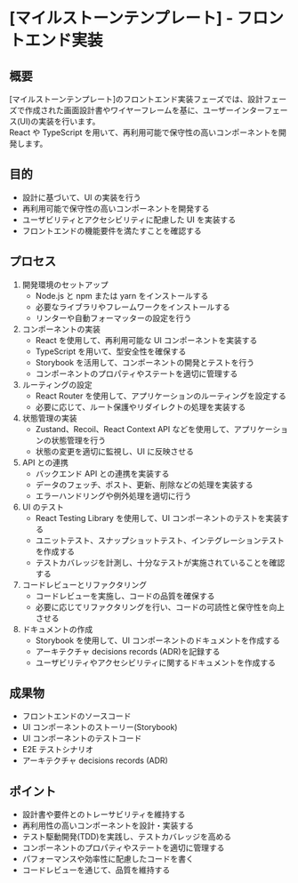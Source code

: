 # [マイルストーンテンプレート] - フロントエンド実装

## 概要

[マイルストーンテンプレート]のフロントエンド実装フェーズでは、設計フェーズで作成された画面設計書やワイヤーフレームを基に、ユーザーインターフェース(UI)の実装を行います。  
React や TypeScript を用いて、再利用可能で保守性の高いコンポーネントを開発します。

## 目的

- 設計に基づいて、UI の実装を行う
- 再利用可能で保守性の高いコンポーネントを開発する
- ユーザビリティとアクセシビリティに配慮した UI を実装する
- フロントエンドの機能要件を満たすことを確認する

## プロセス

1. 開発環境のセットアップ
   - Node.js と npm または yarn をインストールする
   - 必要なライブラリやフレームワークをインストールする
   - リンターや自動フォーマッターの設定を行う
2. コンポーネントの実装
   - React を使用して、再利用可能な UI コンポーネントを実装する
   - TypeScript を用いて、型安全性を確保する
   - Storybook を活用して、コンポーネントの開発とテストを行う
   - コンポーネントのプロパティやステートを適切に管理する
3. ルーティングの設定
   - React Router を使用して、アプリケーションのルーティングを設定する
   - 必要に応じて、ルート保護やリダイレクトの処理を実装する
4. 状態管理の実装
   - Zustand、Recoil、React Context API などを使用して、アプリケーションの状態管理を行う
   - 状態の変更を適切に監視し、UI に反映させる
5. API との連携
   - バックエンド API との連携を実装する
   - データのフェッチ、ポスト、更新、削除などの処理を実装する
   - エラーハンドリングや例外処理を適切に行う
6. UI のテスト
   - React Testing Library を使用して、UI コンポーネントのテストを実装する
   - ユニットテスト、スナップショットテスト、インテグレーションテストを作成する
   - テストカバレッジを計測し、十分なテストが実施されていることを確認する
7. コードレビューとリファクタリング
   - コードレビューを実施し、コードの品質を確保する
   - 必要に応じてリファクタリングを行い、コードの可読性と保守性を向上させる
8. ドキュメントの作成
   - Storybook を使用して、UI コンポーネントのドキュメントを作成する
   - アーキテクチャ decisions records (ADR)を記録する
   - ユーザビリティやアクセシビリティに関するドキュメントを作成する

## 成果物

- フロントエンドのソースコード
- UI コンポーネントのストーリー(Storybook)
- UI コンポーネントのテストコード
- E2E テストシナリオ
- アーキテクチャ decisions records (ADR)

## ポイント

- 設計書や要件とのトレーサビリティを維持する
- 再利用性の高いコンポーネントを設計・実装する
- テスト駆動開発(TDD)を実践し、テストカバレッジを高める
- コンポーネントのプロパティやステートを適切に管理する
- パフォーマンスや効率性に配慮したコードを書く
- コードレビューを通じて、品質を維持する
